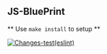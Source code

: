 ## JS-BluePrint

** Use `make install` to setup **

[![Changes-test(eslint)](https://github.com/AlexanderAverin/JS-BluePrint/actions/workflows/Actions-test.yaml/badge.svg)](https://github.com/AlexanderAverin/JS-BluePrint/actions/workflows/Actions-test.yaml)
